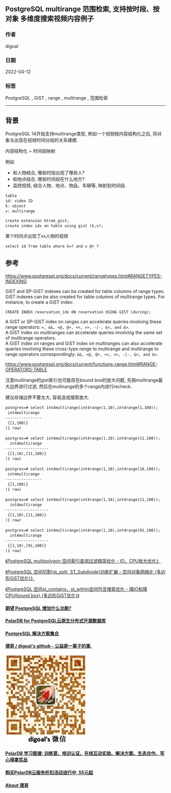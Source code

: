 ## PostgreSQL multirange 范围检索, 支持按时段、按对象 多维度搜索视频内容例子   
                                                          
### 作者                                                           
digoal                                                                            
                                        
### 日期                                                                            
2022-04-12                                                  
                                       
### 标签                                                                            
PostgreSQL , GiST , range , multirange , 范围检索                      
                                                                            
----                                                                            
                                                                            
## 背景   
PostgreSQL 14开始支持multirange类型, 例如一个视频按内容结构化之后, 将对象与出现在视频时间分段的关系建模.   
  
内容结构化 + 时间段映射  
  
例如  
- 和人物结合, 哪些时段出现了哪些人?  
- 和地点结合, 哪些时间段在什么地方?  
- 监控视频, 结合人物、地点、物品、车辆等, 映射到时间段.   
  
```  
table  
id: video ID  
k: object  
v: multirange  
```  
  
```  
create extension btree_gist;  
create index idx on table using gist (k,v);  
```  
  
某个时间点出现了xx人物的视频  
  
```  
select id from table where k=? and v @> ?  
```  
  
## 参考  
https://www.postgresql.org/docs/current/rangetypes.html#RANGETYPES-INDEXING  
  
GiST and SP-GiST indexes can be created for table columns of range types. GiST indexes can be also created for table columns of multirange types. For instance, to create a GiST index:  
  
```  
CREATE INDEX reservation_idx ON reservation USING GIST (during);  
```  
  
A GiST or SP-GiST index on ranges can accelerate queries involving these range operators: `=, &&, <@, @>, <<, >>, -|-, &<, and &>`.   
A GiST index on multiranges can accelerate queries involving the same set of multirange operators.   
A GiST index on ranges and GiST index on multiranges can also accelerate queries involving these cross-type range to multirange and multirange to range operators correspondingly: `&&, <@, @>, <<, >>, -|-, &<, and &>`.   
  
https://www.postgresql.org/docs/current/functions-range.html#RANGE-OPERATORS-TABLE  
  
注意multirange的gist索引也可能存在bound box的放大问题, 先按multirange最大边界进行过滤, 然后在multirange的多个range内进行recheck.  
  
建议存储边界不要太大, 容易造成搜索放大.  
  
```
postgres=# select int4multirange(int4range(1,10),int4range(1,100));
 int4multirange 
----------------
 {[1,100)}
(1 row)

postgres=# select int4multirange(int4range(1,10),int4range(11,100));
  int4multirange   
-------------------
 {[1,10),[11,100)}
(1 row)

postgres=# select int4multirange(int4range(1,10),int4range(10,100));
 int4multirange 
----------------
 {[1,100)}
(1 row)

postgres=# select int4multirange(int4range(1,10),int4range(11,100));
  int4multirange   
-------------------
 {[1,10),[11,100)}
(1 row)

postgres=# select int4multirange(int4range(1,10),int4range(91,100));
  int4multirange   
-------------------
 {[1,10),[91,100)}
(1 row)
```
  
[《PostgreSQL multipolygon 空间索引查询过滤精简优化 - IO，CPU放大优化》](../201711/20171122_03.md)  
    
[《PostgreSQL 空间切割(st_split, ST_Subdivide)功能扩展 - 空间对象网格化 (多边形GiST优化)》](../201710/20171005_01.md)  
    
[《PostgreSQL 空间st_contains，st_within空间包含搜索优化 - 降IO和降CPU(bound box) (多边形GiST优化)》](../201710/20171004_01.md)  
    
  
  
  
  
  
  
  
  
#### [期望 PostgreSQL 增加什么功能?](https://github.com/digoal/blog/issues/76 "269ac3d1c492e938c0191101c7238216")
  
  
#### [PolarDB for PostgreSQL云原生分布式开源数据库](https://github.com/ApsaraDB/PolarDB-for-PostgreSQL "57258f76c37864c6e6d23383d05714ea")
  
  
#### [PostgreSQL 解决方案集合](https://yq.aliyun.com/topic/118 "40cff096e9ed7122c512b35d8561d9c8")
  
  
#### [德哥 / digoal's github - 公益是一辈子的事.](https://github.com/digoal/blog/blob/master/README.md "22709685feb7cab07d30f30387f0a9ae")
  
  
![digoal's wechat](../pic/digoal_weixin.jpg "f7ad92eeba24523fd47a6e1a0e691b59")
  
  
#### [PolarDB 学习图谱: 训练营、培训认证、在线互动实验、解决方案、生态合作、写心得拿奖品](https://www.aliyun.com/database/openpolardb/activity "8642f60e04ed0c814bf9cb9677976bd4")
  
  
#### [购买PolarDB云服务折扣活动进行中, 55元起](https://www.aliyun.com/activity/new/polardb-yunparter?userCode=bsb3t4al "e0495c413bedacabb75ff1e880be465a")
  
  
#### [About 德哥](https://github.com/digoal/blog/blob/master/me/readme.md "a37735981e7704886ffd590565582dd0")
  
